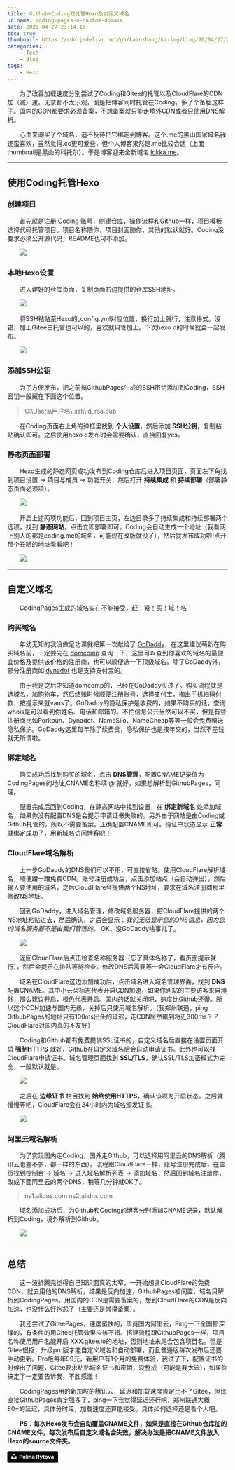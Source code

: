 ```yaml
---
title: Github+Coding双托管Hexo及自定义域名
urlname: coding-pages-n-custom-domain
date: 2020-04-27 23:14:16
toc: true
thumbnail: https://cdn.jsdelivr.net/gh/kainzhang/kz-img/blog/20/04/27/polina-rytova-1AUe0hwdC3o-unsplash.jpg
categories: 
    - Tech
    - Blog
tags:
    - Hexo 
---
```


&emsp;&emsp;为了改善加载速度分别尝试了Coding和Gitee的托管以及CloudFlare的CDN加（减）速。无奈都不太乐观，倒是把博客同时托管在Coding，多了个备胎这样子。国内的CDN都要求必须备案，不想备案就只能走境外CDN或者只使用DNS解析。

&emsp;&emsp;心血来潮买了个域名，迫不及待把它绑定到博客。这个.me的黑山国家域名我还蛮喜欢，虽然觉得.cc更可爱些，但个人博客果然是.me比较合适（上面thumbnail是黑山的科托尔）。于是博客迎来全新域名 [lokka.me](https://lokka.me/)。

<!--more-->

---

## 使用Coding托管Hexo

### 创建项目

&emsp;&emsp;首先就是注册 [Coding](https://coding.net/) 账号，创建仓库，操作流程和Github一样，项目模板选择代码托管项目。项目名称随你，项目封面随你，其他的默认就好。Coding没要求必须公开源代码，README也可不添加。

&emsp;&emsp;![](https://cdn.jsdelivr.net/gh/kainzhang/kz-img/blog/20/04/27/200427-1.png)


### 本地Hexo设置

&emsp;&emsp;进入建好的仓库页面，复制页面右边提供的仓库SSH地址。

&emsp;&emsp;![](https://cdn.jsdelivr.net/gh/kainzhang/kz-img/blog/20/04/27/200427-2.png)

&emsp;&emsp;将SSH粘贴至Hexo的_config.yml对应位置，换行加上就行，注意格式。没错，加上Gitee三托管也可以的，喜欢就只管加上。下次hexo d的时候就会一起发布。

&emsp;&emsp;![](https://cdn.jsdelivr.net/gh/kainzhang/kz-img/blog/20/04/27/200427-3.png)

### 添加SSH公钥

&emsp;&emsp;为了方便发布，把之前搞GithubPages生成的SSH密钥添加到Coding，SSH密钥一般藏在下面这个位置。

> C:\Users\用户名\\.ssh\id_rsa.pub

&emsp;&emsp;在Coding页面右上角的弹框里找到 **个人设置**，然后添加 **SSH公钥**，复制粘贴确认即可。之后使用hexo d发布时会需要确认，直接回复yes。

### 静态页面部署

&emsp;&emsp;Hexo生成的静态网页成功发布到Coding仓库后进入项目页面，页面左下角找到项目设置 -> 项目与成员 -> 功能开关，然后打开 **持续集成** 和 **持续部署**（部署静态页面必须项）。

&emsp;&emsp;![](https://cdn.jsdelivr.net/gh/kainzhang/kz-img/blog/20/04/27/200427-4.png)

&emsp;&emsp;开启上述两项功能后，回到项目主页，左边目录多了持续集成和持续部署两个选项，找到 **静态网站**，点击立即部署即可。Coding会自动生成一个地址（我看网上别人的都是coding.me的域名，可能现在改版就没了），然后就发布成功啦!点开那个丑陋的地址看看吧！

&emsp;&emsp;![](https://cdn.jsdelivr.net/gh/kainzhang/kz-img/blog/20/04/27/200427-5.png)

---

## 自定义域名

&emsp;&emsp;CodingPages生成的域名实在不能接受，赶！紧！买！域！名！

### 购买域名

&emsp;&emsp;年幼无知的我没做足功课就把第一次献给了 [GoDaddy](https://sg.godaddy.com/zh/)，在这里建议萌新在购买域名前，一定要先在 [domcomp](https://www.domcomp.com/) 查询一下，这里可以查到你喜欢的域名的最便宜价格及提供该价格的注册商，也可以顺便选一下顶级域名。除了GoDaddy外，部分注册商如 [dynadot](https://www.dynadot.com/zh/) 也是支持支付宝的。

&emsp;&emsp;由于我是之后才知道domcomp的，已经在GoDaddy买过了。购买流程就是选域名，加购物车，然后结账时候顺便注册账号，选择支付宝，掏出手机扫码付款，按提示来就vans了。GoDaddy的隐私保护是收费的，如果不购买的话，查询whois是可以看到你姓名、电话和邮箱的。不怕信息公开当然可以不买，但是有些注册商比如Porkbun、Dynadot、NameSilo、NameCheap等等一般会免费赠送隐私保护。GoDaddy这里每年除了续费贵，隐私保护也是按年交的，当然不差钱就无所谓啦。

### 绑定域名

&emsp;&emsp;购买成功后找到购买的域名，点击 **DNS管理**，配置CNAME记录值为CodingPages的地址,CNAME名称填 @ 就好。如果想解析到GithubPages，同理。

&emsp;&emsp;配置完成后回到Coding，在静态网站中找到设置，在 **绑定新域名** 处添加域名，如果你没有配置DNS是会提示申请证书失败的。另外由于网站是由Coding或Github托管的，所以不需要备案，正确配置CNAME即可。待证书状态显示 **正常** 就绑定成功了，用新域名访问博客吧！

### CloudFlare域名解析

&emsp;&emsp;上一步GoDaddy的DNS我们可以不用，可直接省略。使用CloudFlare解析域名，顺便蹭一蹭免费CDN。账号注册成功后，点击添加站点（会自动弹出），然后输入要使用的域名，之后CloudFlare会提供两个NS地址，要求在域名注册商那里修改NS地址。

&emsp;&emsp;回到GoDaddy，进入域名管理，修改域名服务器，把CloudFlare提供的两个NS地址粘贴进去，然后确认，之后会显示：*我们无法显示您的DNS信息，因为您的域名服务器不是由我们管理的。* OK，没GoDaddy啥事儿了。

&emsp;&emsp;![](https://cdn.jsdelivr.net/gh/kainzhang/kz-img/blog/20/04/27/200427-7.png)

&emsp;&emsp;返回CloudFlare后点击检查名称服务器（忘了具体名称了，看页面提示就行），然后会提示在排队等待检查。修改DNS后需要等一会CloudFlare才有反应。

&emsp;&emsp;域名在CloudFlare这边添加成功后，点击域名进入域名管理界面，找到 **DNS** 配置CNAME。其中小云朵标志代表开启CDN加速，如果你网站的主要访客来自境外，那么建议开启，橙色代表开启。国内的话就关闭吧，速度比Github还慢。所以这个CDN加速与国内无缘，关掉后只使用域名解析。（我郑州联通，ping GithubPages的地址只有100ms出头的延迟，走CDN居然飙到将近300ms？？CloudFlare对国内真的不友好）

&emsp;&emsp;Coding和Github都有免费提供SSL证书的，自定义域名后直接在设置页面开启 **强制HTTPS** 就好，Github在自定义域名后会自动申请证书。此外也可以找CloudFlare申请证书。域名管理页面找到 **SSL/TLS**，确认SSL/TLS加密模式为完全，一般默认就是。

&emsp;&emsp;![](https://cdn.jsdelivr.net/gh/kainzhang/kz-img/blog/20/04/27/200427-9.png)

&emsp;&emsp;之后在 **边缘证书** 栏目找到 **始终使用HTTPS**，确认该项为开启状态。之后就慢慢等吧，CloudFlare会在24小时内为域名颁发证书。

&emsp;&emsp;![](https://cdn.jsdelivr.net/gh/kainzhang/kz-img/blog/20/04/27/200427-10.png)

### 阿里云域名解析

&emsp;&emsp;为了实现国内走Coding，国外走Github，可以选择用阿里云的DNS解析（腾讯云也差不多，都一样的东西）。流程跟CloudFlare一样，账号注册完成后，在主页找到控制台 -> 域名 -> 进入域名解析列表 -> 添加域名，然后回到域名注册商，改成下面阿里云的两个DNS，稍等几分钟就OK了。

> ns1.alidns.com
ns2.alidns.com

&emsp;&emsp;域名添加成功后，为Github和Coding的博客分别添加CNAME记录，默认解析到Coding，境外解析到Github。

&emsp;&emsp;![](https://cdn.jsdelivr.net/gh/kainzhang/kz-img/blog/20/04/27/200427-11.png)

---

## 总结

&emsp;&emsp;这一波折腾完觉得自己知识面真的太窄，一开始想贪CloudFlare的免费CDN，就去用他的DNS解析，结果是反向加速，GithubPages被闲置，域名只解析到CodingPages。用国内的CDN是需要备案的，想到CloudFlare的CDN是反向加速，也没什么好抱怨了（主要还是懒得备案）。

&emsp;&emsp;我还尝试了GiteePages，速度蛮快的，毕竟国内阿里云，Ping一下全国都深绿的，有条件的用Gitee托管效果应该不错。搭建流程跟GithubPages一样，项目名称使用用户名能开启 XXX.gitee.io的地址，否则地址末尾会包含项目名。但是Gitee很抠，升级pro版才能自定义域名和自动部署，而且普通版每次发布后还要手动更新。Pro版每年99元，新用户有1个月的免费体验，我试了下，配置证书的时候出了问题，Gitee要求粘贴域名证书和密钥，没整成（可能是我太笨），如果你搞定了一定要告诉我，不胜感激！

&emsp;&emsp;CodingPages用的新加坡的腾讯云，延迟和加载速度肯定比不了Gitee，但比直接GithubPages肯定强多了，ping一下我觉得延迟还行吧，郑州联通大概80+的延迟，具体分时段，加载速度还算能接受。具体如何选择还是看个人吧。

&emsp;&emsp;**PS：每次Hexo发布会自动覆盖CNAME文件，如果是直接在Github仓库加的CNAME文件，每次发布后自定义域名会失效，解决办法是把CNAME文件放入Hexo的source文件夹。**


<a style="background-color:black;color:white;text-decoration:none;padding:4px 6px;font-family:-apple-system, BlinkMacSystemFont, &quot;San Francisco&quot;, &quot;Helvetica Neue&quot;, Helvetica, Ubuntu, Roboto, Noto, &quot;Segoe UI&quot;, Arial, sans-serif;font-size:12px;font-weight:bold;line-height:1.2;display:inline-block;border-radius:3px" href="https://unsplash.com/@polina_art?utm_medium=referral&amp;utm_campaign=photographer-credit&amp;utm_content=creditBadge" target="_blank" rel="noopener noreferrer" title="Download free do whatever you want high-resolution photos from Polina Rytova"><span style="display:inline-block;padding:2px 3px"><svg xmlns="http://www.w3.org/2000/svg" style="height:12px;width:auto;position:relative;vertical-align:middle;top:-2px;fill:white" viewBox="0 0 32 32"><title>unsplash-logo</title><path d="M10 9V0h12v9H10zm12 5h10v18H0V14h10v9h12v-9z"></path></svg></span><span style="display:inline-block;padding:2px 3px">Polina Rytova</span></a>